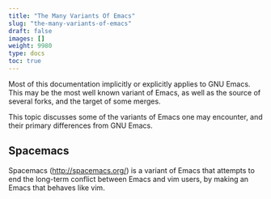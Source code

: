 ```yaml
---
title: "The Many Variants Of Emacs"
slug: "the-many-variants-of-emacs"
draft: false
images: []
weight: 9980
type: docs
toc: true
---
```


Most of this documentation implicitly or explicitly applies to GNU Emacs.  This may be the most well known variant of Emacs, as well as the source of several forks, and the target of some merges.

This topic discusses some of the variants of Emacs one may encounter, and their primary differences from GNU Emacs.

## Spacemacs
Spacemacs (http://spacemacs.org/) is a variant of Emacs that attempts to end the long-term conflict between Emacs and vim users, by making an Emacs that behaves like vim.

